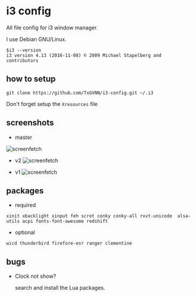 i3 config
=========
All file config for i3 window manager.

I use Debian GNU/Linux.
```
$i3 --version
i3 version 4.13 (2016-11-08) © 2009 Michael Stapelberg and contributors
```

## how to setup
```
git clone https://github.com/TxGVNN/i3-config.git ~/.i3
```
Don't forget setup the `Xresources` file
## screenshots
- master

![screenfetch](http://i.imgur.com/uHzHgWD.png)

- v2
![screenfetch](http://i.imgur.com/gJQy6nk.png)

- v1
![screenfetch](http://i.imgur.com/S2WVk6X.png)

## packages
- required

``xinit xbacklight xinput feh scrot conky conky-all rxvt-unicode  alsa-utils acpi fonts-font-awesome redshift
``
- optional

``wicd thunderbird firefore-esr ranger clementine 
``
## bugs
- Clock not show?

   search and install the Lua packages.
